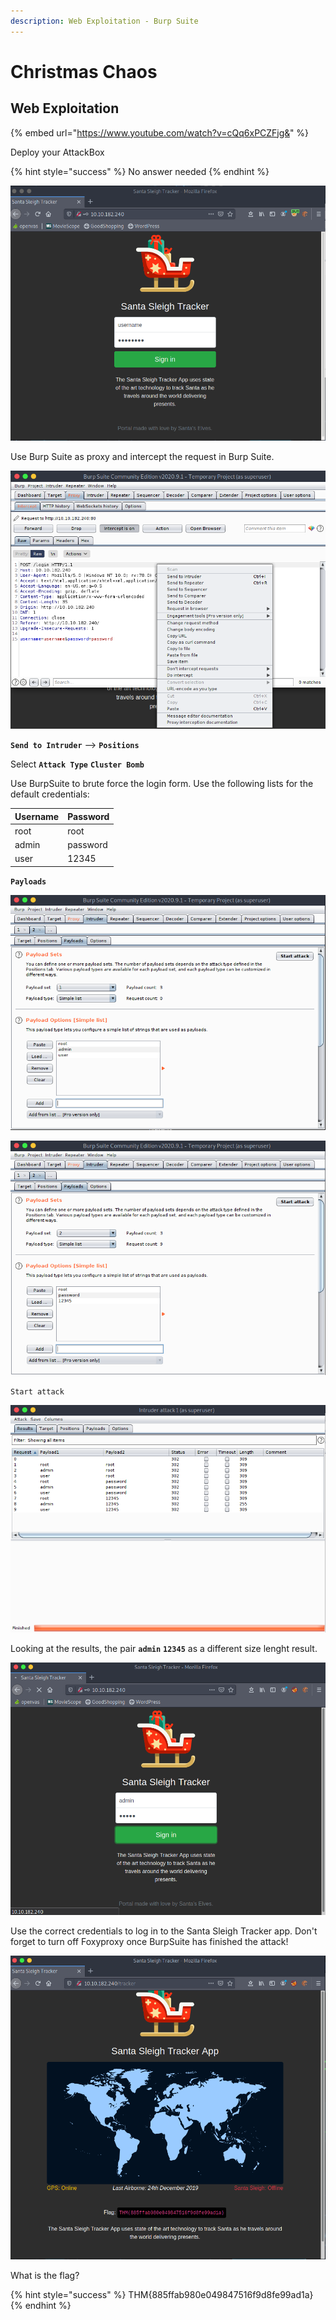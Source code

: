 ```yaml
---
description: Web Exploitation - Burp Suite
---
```


# Christmas Chaos

## Web Exploitation

{% embed url="https://www.youtube.com/watch?v=cQq6xPCZFjg&" %}

Deploy your AttackBox

{% hint style="success" %}
No answer needed
{% endhint %}

![](../.gitbook/assets/image%20%2822%29.png)

Use Burp Suite as proxy and intercept the request in Burp Suite.

![](../.gitbook/assets/image%20%2815%29.png)

**`Send to Intruder`** --&gt; **`Positions`**

Select **`Attack Type`** **`Cluster Bomb`**

Use BurpSuite to brute force the login form. Use the following lists for the default credentials: 

| Username | Password |
| :--- | :--- |
| root | root |
| admin | password |
| user | 12345 |

**`Payloads`**

![](../.gitbook/assets/image%20%282%29.png)

![](../.gitbook/assets/image%20%281%29.png)

`Start attack`

![](../.gitbook/assets/image%20%2826%29.png)

Looking at the results, the pair **`admin`** **`12345`** as a different size lenght result.

![](../.gitbook/assets/image%20%2823%29.png)

Use the correct credentials to log in to the Santa Sleigh Tracker app. Don't forget to turn off Foxyproxy once BurpSuite has finished the attack!

![](../.gitbook/assets/image%20%283%29.png)

What is the flag?

{% hint style="success" %}
THM{885ffab980e049847516f9d8fe99ad1a}
{% endhint %}

